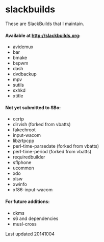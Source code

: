 slackbuilds
===========

These are SlackBuilds that I maintain.

#### Available at http://slackbuilds.org:

* avidemux
* bar
* bmake
* bspwm
* dash
* dvdbackup
* mpv
* sutils
* sxhkd
* xtitle

#### Not yet submitted to SBo:

* ccrtp
* dirvish (forked from vbatts)
* fakechroot
* input-wacom
* libzrtpcpp
* perl-time-parsedate (forked from vbatts)
* perl-time-period (forked from vbatts)
* requiredbuilder
* sflphone
* ucommon
* xdo
* xlsw
* xwinfo
* xf86-input-wacom

#### For future additions:

* dkms
* s6 and dependencies
* musl-cross

Last updated 20141004
